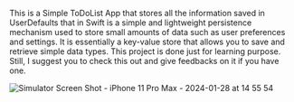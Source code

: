 This is a Simple ToDoList App that stores all the information saved in UserDefaults that in Swift is a simple and lightweight persistence mechanism used to store small amounts of data such as user preferences and settings. It is essentially a key-value store that allows you to save and retrieve simple data types.
This project is done just for learning purpose. Still, I suggest you to check this out and give feedbacks on it if you have one.


![Simulator Screen Shot - iPhone 11 Pro Max - 2024-01-28 at 14 55 54](https://github.com/Yunus4002/SimpleToDo/assets/140895247/82d874b6-e77f-43e2-aeed-1f8500e11a0e)


